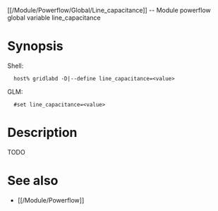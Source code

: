 [[/Module/Powerflow/Global/Line_capacitance]] -- Module powerflow global variable line_capacitance

# Synopsis
Shell:
~~~
  host% gridlabd -D|--define line_capacitance=<value>
~~~
GLM:
~~~
  #set line_capacitance=<value>
~~~

# Description

TODO

# See also
* [[/Module/Powerflow]]

